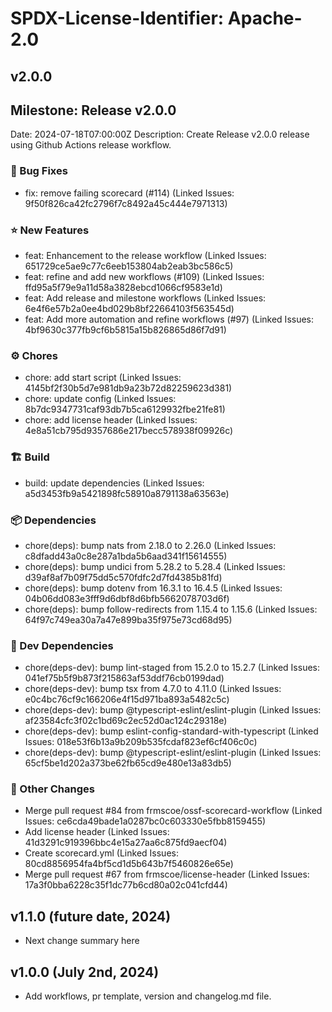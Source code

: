 # SPDX-License-Identifier: Apache-2.0

## v2.0.0

## Milestone: Release v2.0.0
Date: 2024-07-18T07:00:00Z
Description: Create Release v2.0.0 release using Github Actions release workflow.

### 🐞 Bug Fixes

- fix: remove failing scorecard (#114) (Linked Issues: 9f50f826ca42fc2796f7c8492a45c444e7971313)

### ⭐️ New Features

- feat: Enhancement to the release workflow (Linked Issues: 651729ce5ae9c77c6eeb153804ab2eab3bc586c5)
- feat: refine and add new workflows (#109) (Linked Issues: ffd95a5f79e9a11d58a3828ebcd1066cf9583e1d)
- feat: Add release and milestone workflows (Linked Issues: 6e4f6e57b2a0ee4bd029b8bf22664103f563545d)
- feat: Add more automation and refine workflows (#97) (Linked Issues: 4bf9630c377fb9cf6b5815a15b826865d86f7d91)

### ⚙️ Chores

- chore: add start script (Linked Issues: 4145bf2f30b5d7e981db9a23b72d82259623d381)
- chore: update config (Linked Issues: 8b7dc9347731caf93db7b5ca6129932fbe21fe81)
- chore: add license header (Linked Issues: 4e8a51cb795d9357686e217becc578938f09926c)

### 🏗️ Build

- build: update dependencies (Linked Issues: a5d3453fb9a5421898fc58910a8791138a63563e)

### 📦 Dependencies

- chore(deps): bump nats from 2.18.0 to 2.26.0 (Linked Issues: c8dfadd43a0c8e287a1bda5b6aad341f15614555)
- chore(deps): bump undici from 5.28.2 to 5.28.4 (Linked Issues: d39af8af7b09f75dd5c570fdfc2d7fd4385b81fd)
- chore(deps): bump dotenv from 16.3.1 to 16.4.5 (Linked Issues: 04b06dd083e3fff9d6dbf8d6bfb5662078703d6f)
- chore(deps): bump follow-redirects from 1.15.4 to 1.15.6 (Linked Issues: 64f97c749ea30a7a47e899ba35f975e73cd68d95)

### 🔧 Dev Dependencies

- chore(deps-dev): bump lint-staged from 15.2.0 to 15.2.7 (Linked Issues: 041ef75b5f9b873f215863af53ddf76cb0199dad)
- chore(deps-dev): bump tsx from 4.7.0 to 4.11.0 (Linked Issues: e0c4bc76cf9c166206e4f15d971ba893a5482c5c)
- chore(deps-dev): bump @typescript-eslint/eslint-plugin (Linked Issues: af23584cfc3f02c1bd69c2ec52d0ac124c29318e)
- chore(deps-dev): bump eslint-config-standard-with-typescript (Linked Issues: 018e53f6b13a9b209b535fcdaf823ef6cf406c0c)
- chore(deps-dev): bump @typescript-eslint/eslint-plugin (Linked Issues: 65cf5be1d202a373be62fb65cd9e480e13a83db5)

### 📝 Other Changes

- Merge pull request #84 from frmscoe/ossf-scorecard-workflow (Linked Issues: ce6cda49bade1a0287bc0c603330e5fbb8159455)
- Add license header (Linked Issues: 41d3291c919396bbc4e15a27aa6c875fd9aecf04)
- Create scorecard.yml (Linked Issues: 80cd8856954fa4bf5cd1d5b643b7f5460826e65e)
- Merge pull request #67 from frmscoe/license-header (Linked Issues: 17a3f0bba6228c35f1dc77b6cd80a02c041cfd44)

## v1.1.0 (future date, 2024)

* Next change summary here

## v1.0.0 (July 2nd, 2024)

* Add workflows, pr template, version and changelog.md file.
